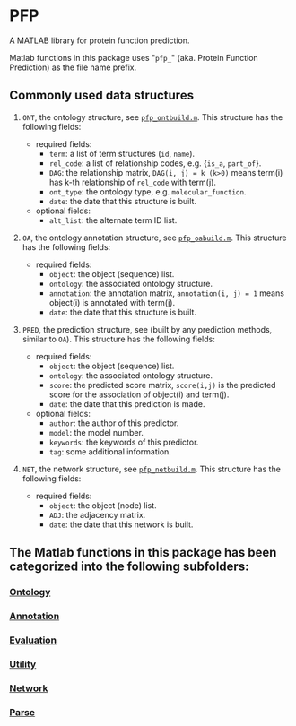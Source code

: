 # PFP

A MATLAB library for protein function prediction.

Matlab functions in this package uses "`pfp_`" (aka. Protein Function Prediction) as the file name prefix.

## Commonly used data structures
1. `ONT`, the ontology structure, see [`pfp_ontbuild.m`](./ontology/pfp_ontbuild.m). This structure has the following fields:
    * required fields:
        * `term`: a list of term structures (`id`, `name`).
        * `rel_code`: a list of relationship codes, e.g. {`is_a`, `part_of`}.
        * `DAG`: the relationship matrix,
          `DAG(i, j) = k (k>0)` means term(i) has k-th relationship of `rel_code` with term(j).
        * `ont_type`: the ontology type, e.g. `molecular_function`.
        * `date`: the date that this structure is built.
    * optional fields:
        * `alt_list`: the alternate term ID list.

2. `OA`, the ontology annotation structure, see [`pfp_oabuild.m`](./annotation/pfp_oabuild.m). This structure has the following fields:
    * required fields:
        * `object`: the object (sequence) list.
        * `ontology`: the associated ontology structure.
        * `annotation`: the annotation matrix,
          `annotation(i, j) = 1` means object(i) is annotated with term(j).
        * `date`: the date that this structure is built.

3. `PRED`, the prediction structure, see (built by any prediction methods, similar to `OA`). This structure has the following fields:
    * required fields:
        * `object`: the object (sequence) list.
        * `ontology`: the associated ontology structure.
        * `score`: the predicted score matrix,
          `score(i,j)` is the predicted score for the association of object(i) and term(j).
        * `date`: the date that this prediction is made.
    * optional fields:
        * `author`: the author of this predictor.
        * `model`: the model number.
        * `keywords`: the keywords of this predictor.
        * `tag`: some additional information.

4. `NET`, the network structure, see [`pfp_netbuild.m`](./network/pfp_netbuild.m). This structure has the following fields:
    * required fields:
        * `object`: the object (node) list.
        * `ADJ`: the adjacency matrix.
        * `date`: the date that this network is built.

## The Matlab functions in this package has been categorized into the following subfolders:

### [Ontology](./ontology/)

### [Annotation](./annotation/)

### [Evaluation](./evaluation/)

### [Utility](./util/)

### [Network](./network/)

### [Parse](./parse/)
